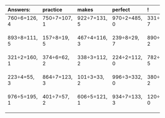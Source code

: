 | Answers: | practice | makes | perfect | ! |
| :--- | :--- | :--- | :--- | :--- |
| 760÷6=126, 4 | 750÷7=107, 1 | 922÷7=131, 5 | 970÷2=485, 0 | 331÷9=36, 7 | 
|   |   |   |   |   | 
|   |   |   |   |   | 
|   |   |   |   |   | 
| 893÷8=111, 5 | 157÷8=19, 5 | 467÷4=116, 3 | 239÷8=29, 7 | 890÷6=148, 2 | 
|   |   |   |   |   | 
|   |   |   |   |   | 
|   |   |   |   |   | 
| 321÷2=160, 1 | 374÷6=62, 2 | 338÷3=112, 2 | 224÷2=112, 0 | 782÷7=111, 5 | 
|   |   |   |   |   | 
|   |   |   |   |   | 
|   |   |   |   |   | 
| 223÷4=55, 3 | 864÷7=123, 3 | 101÷3=33, 2 | 996÷3=332, 0 | 380÷9=42, 2 | 
|   |   |   |   |   | 
|   |   |   |   |   | 
|   |   |   |   |   | 
| 976÷5=195, 1 | 401÷7=57, 2 | 606÷5=121, 1 | 934÷7=133, 3 | 120÷3=40, 0 | 
|   |   |   |   |   | 
|   |   |   |   |   | 
|   |   |   |   |   | 
